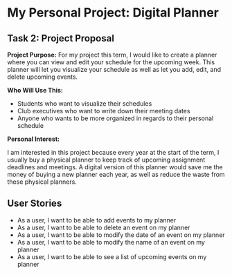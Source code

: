 # My Personal Project: Digital Planner

## Task 2: Project Proposal  

**Project Purpose:** For my project this term, I would like to create a planner  where you can view and edit your schedule for the upcoming
week. This planner will let you visualize your schedule as well as let you add, edit, and delete 
upcoming events. 

**Who Will Use This:**
 - Students who want to visualize their schedules
 - Club executives who want to write down  their meeting dates 
 - Anyone who wants to be more organized in regards to their personal schedule

**Personal Interest:**

I am interested in this project because every year at the start of the term, I usually
 buy a physical planner to keep track of upcoming assignment deadlines and meetings. A digital version of this planner
would save me the money of buying a new planner each year, as well as reduce the waste from these physical planners. 

## User Stories
- As a user, I want to be able to add events to my planner
- As a user, I want to be able to delete an event on my planner
- As a user, I want to be able to modify the date of an event on my planner
- As a user, I want to be able to modify the name of an event on my planner
- As a user, I want to be able to see a list of upcoming events on my planner
